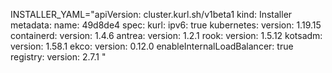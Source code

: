 INSTALLER_YAML="apiVersion: cluster.kurl.sh/v1beta1
kind: Installer
metadata:
  name: 49d8de4
spec:
  kurl:
    ipv6: true
  kubernetes:
    version: 1.19.15
  containerd:
    version: 1.4.6
  antrea:
    version: 1.2.1
  rook:
    version: 1.5.12
  kotsadm:
    version: 1.58.1
  ekco:
    version: 0.12.0
    enableInternalLoadBalancer: true
  registry:
    version: 2.7.1
"
